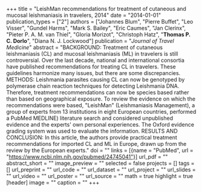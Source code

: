 +++
title = "LeishMan recommendations for treatment of cutaneous and mucosal leishmaniasis in travelers, 2014"
date = "2014-01-01"
publication_types = ["2"]
authors = ["Johannes Blum", "Pierre Buffet", "Leo Visser", "Gundel Harms", "Mark S. Bailey", "Eric Caumes", "Jan Clerinx", "Pieter P. A. M. van Thiel", "Gloria Morizot", "Christoph Hatz", "**Thomas P. C. Dorlo**", "Diana N. J. Lockwood"]
publication = "_Journal of Travel Medicine_"
abstract = "BACKGROUND: Treatment of cutaneous leishmaniasis (CL) and mucosal leishmaniasis (ML) in travelers is still controversial. Over the last decade, national and international consortia have published recommendations for treating CL in travelers. These guidelines harmonize many issues, but there are some discrepancies. METHODS: Leishmania parasites causing CL can now be genotyped by polymerase chain reaction techniques for detecting Leishmania DNA. Therefore, treatment recommendations can now be species based rather than based on geographical exposure. To review the evidence on which the recommendations were based, \"LeishMan\" (Leishmaniasis Management), a group of experts from 13 institutions in eight European countries, performed a PubMed MEDLINE) literature search and considered unpublished evidence and the experts' own personal experiences. The Oxford evidence grading system was used to evaluate the information. RESULTS AND CONCLUSION: In this article, the authors provide practical treatment recommendations for imported CL and ML in Europe, drawn up from the review by the European experts."
doi = ""
links = [{name = "PubMed", url = "https://www.ncbi.nlm.nih.gov/pubmed/24745041"}]
url_pdf = ""
abstract_short = ""
image_preview = ""
selected = false
projects = []
tags = []
url_preprint = ""
url_code = ""
url_dataset = ""
url_project = ""
url_slides = ""
url_video = ""
url_poster = ""
url_source = ""
math = true
highlight = true
[header]
image = ""
caption = ""
+++
